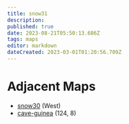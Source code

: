 ```yaml
---
title: snow31
description: 
published: true
date: 2023-08-21T05:50:13.686Z
tags: maps
editor: markdown
dateCreated: 2023-03-01T01:20:56.709Z
---
```


# Adjacent Maps
 * [snow30](/maps/snow30) (West)
 * [cave-guinea](/maps/cave-guinea) (124, 8)
